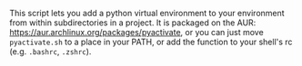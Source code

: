 This script lets you add a python virtual environment to your environment from within subdirectories in a project. It is packaged on the AUR: https://aur.archlinux.org/packages/pyactivate, or you can just move `pyactivate.sh` to a place in your PATH, or add the function to your shell's rc (e.g. `.bashrc`, `.zshrc`).
